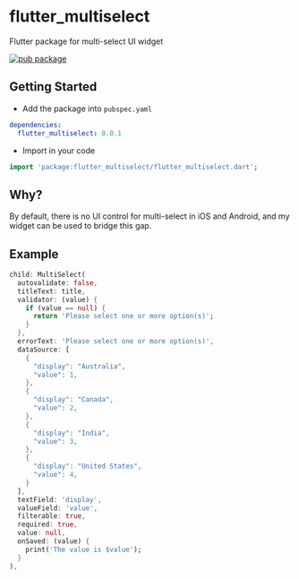 
# flutter_multiselect

Flutter package for multi-select UI widget

[![pub package](https://img.shields.io/badge/flutter__multiselect-v0.2.0-green.svg)](https://pub.dartlang.org/packages/flutter_multiselect)


## Getting Started

- Add the package into `pubspec.yaml`

```yaml
dependencies:
  flutter_multiselect: 0.0.1
```

- Import in your code

```dart
import 'package:flutter_multiselect/flutter_multiselect.dart';
```

## Why?

By default, there is no UI control for multi-select in iOS and Android, and my widget can be used to bridge this gap.

## Example
```dart
child: MultiSelect(
  autovalidate: false,
  titleText: title,
  validator: (value) {
    if (value == null) {
      return 'Please select one or more option(s)';
    }
  },
  errorText: 'Please select one or more option(s)',
  dataSource: [
    {
      "display": "Australia",
      "value": 1,
    },
    {
      "display": "Canada",
      "value": 2,
    },
    {
      "display": "India",
      "value": 3,
    },
    {
      "display": "United States",
      "value": 4,
    }
  ],
  textField: 'display',
  valueField: 'value',
  filterable: true,
  required: true,
  value: null,
  onSaved: (value) {
    print('The value is $value');
  }
),
```
